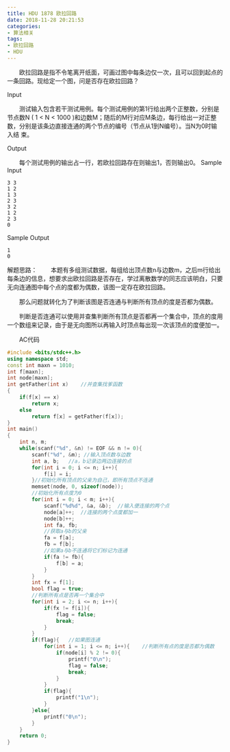 ```yaml
---
title: HDU 1878 欧拉回路
date: 2018-11-28 20:21:53
categories: 
- 算法相关
tags:
- 欧拉回路
- HDU
---
```


　　欧拉回路是指不令笔离开纸面，可画过图中每条边仅一次，且可以回到起点的一条回路。现给定一个图，问是否存在欧拉回路？

Input

　　测试输入包含若干测试用例。每个测试用例的第1行给出两个正整数，分别是节点数N ( 1 < N < 1000 )和边数M；随后的M行对应M条边，每行给出一对正整数，分别是该条边直接连通的两个节点的编号（节点从1到N编号）。当N为0时输入结 
束。

Output

　　每个测试用例的输出占一行，若欧拉回路存在则输出1，否则输出0。 
Sample Input

```
3 3
1 2
1 3
2 3
3 2
1 2
2 3
0
```

Sample Output

```
1
0
```


解题思路：
　　本题有多组测试数据，每组给出顶点数n与边数m，之后m行给出每条边的信息，想要求出欧拉回路是否存在，学过离散数学的同志应该明白，只要无向连通图中每个点的度都为偶数，该图一定存在欧拉回路。

　　那么问题就转化为了判断该图是否连通与判断所有顶点的度是否都为偶数。

　　判断是否连通可以使用并查集判断所有顶点是否都再一个集合中，顶点的度用一个数组来记录，由于是无向图所以再输入时顶点每出现一次该顶点的度便加一。

　　AC代码

```c++
#include <bits/stdc++.h>
using namespace std;
const int maxn = 1010;
int f[maxn];
int node[maxn];
int getFather(int x)    //并查集找爹函数
{
    if(f[x] == x)
        return x;
    else
        return f[x] = getFather(f[x]);
}
int main()
{
    int n, m;  
    while(scanf("%d", &n) != EOF && n != 0){
        scanf("%d", &m); //输入顶点数与边数
        int a, b;   //a，b记录边两边连接的点
        for(int i = 0; i <= n; i++){
            f[i] = i;
        }//初始化所有顶点的父亲为自己，即所有顶点不连通
        memset(node, 0, sizeof(node));
        //初始化所有点度为0
        for(int i = 0; i < m; i++){
            scanf("%d%d", &a, &b);  //输入便连接的两个点
            node[a]++;  //连接的两个点度都加一
            node[b]++;
            int fa, fb;
            //获取a与b的父亲
            fa = f[a];
            fb = f[b];
            //如果a与b不连通将它们标记为连通
            if(fa != fb){
                f[b] = a;
            }
        }
        int fx = f[1];  
        bool flag = true;
        //判断所有点是否再一个集合中
        for(int i = 2; i <= n; i++){
            if(fx != f[i]){
                flag = false;
                break;
            }
        }
        if(flag){   //如果图连通
            for(int i = 1; i <= n; i++){    //判断所有点的度是否都为偶数
                if(node[i] % 2 != 0){
                    printf("0\n");
                    flag = false;
                    break;
                }
            }
            if(flag){ 
                printf("1\n");
            }
        }else{
            printf("0\n");
        }
    }
    return 0;
}
```

